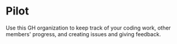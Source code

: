 # Pilot

Use this GH organization to keep track of your coding work, other members' progress, and creating issues and giving feedback.
